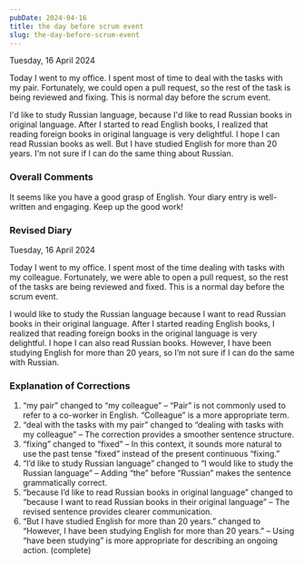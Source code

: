 ```yaml
---
pubDate: 2024-04-16
title: the day before scrum event
slug: the-day-before-scrum-event
---
```


Tuesday, 16 April 2024

Today I went to my office. I spent most of time to deal with the tasks with my pair. Fortunately, we could open a pull request, so the rest of the task is being reviewed and fixing. This is normal day before the scrum event.

I'd like to study Russian language, because I'd like to read Russian books in original language. After I started to read English books, I realized that reading foreign books in original language is very delightful. I hope I can read Russian books as well. But I have studied English for more than 20 years. I'm not sure if I can do the same thing about Russian.

### Overall Comments
It seems like you have a good grasp of English. Your diary entry is well-written and engaging. Keep up the good work!

### Revised Diary
Tuesday, 16 April 2024

Today I went to my office. I spent most of the time dealing with tasks with my colleague. Fortunately, we were able to open a pull request, so the rest of the tasks are being reviewed and fixed. This is a normal day before the scrum event.

I would like to study the Russian language because I want to read Russian books in their original language. After I started reading English books, I realized that reading foreign books in the original language is very delightful. I hope I can also read Russian books. However, I have been studying English for more than 20 years, so I’m not sure if I can do the same with Russian.

### Explanation of Corrections
1. “my pair” changed to “my colleague” – “Pair” is not commonly used to refer to a co-worker in English. “Colleague” is a more appropriate term.
2. “deal with the tasks with my pair” changed to “dealing with tasks with my colleague” – The correction provides a smoother sentence structure.
3. “fixing” changed to “fixed” – In this context, it sounds more natural to use the past tense “fixed” instead of the present continuous “fixing.”
4. “I’d like to study Russian language” changed to “I would like to study the Russian language” – Adding “the” before “Russian” makes the sentence grammatically correct.
5. “because I’d like to read Russian books in original language” changed to “because I want to read Russian books in their original language” – The revised sentence provides clearer communication.
6. “But I have studied English for more than 20 years.” changed to “However, I have been studying English for more than 20 years.” – Using “have been studying” is more appropriate for describing an ongoing action. (complete)
